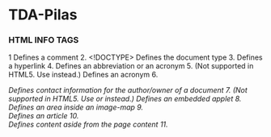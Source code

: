 # TDA-Pilas

### HTML INFO TAGS

1 <!--...-->	Defines a comment
2. <!DOCTYPE> 	Defines the document type
3. <a>	Defines a hyperlink
4. <abbr>	Defines an abbreviation or an acronym
5. <acronym>	(Not supported in HTML5. Use <abbr> instead.) Defines an acronym
6. <address>	Defines contact information for the author/owner of a document
7. <applet>	(Not supported in HTML5. Use <embed> or <object> instead.) Defines an embedded applet
8. <area>	Defines an area inside an image-map
9. <article>	Defines an article
10. <aside>	Defines content aside from the page content
11. <audio>	Defines sound content
12. <b>	Defines bold text
13. <base>	Specifies the base URL/target for all relative URLs in a document
14. <basefont>(Not supported in HTML5. Use CSS instead.)Specifies a default color, size, and font for all text in a document
15. <bdi>	Isolates a part of text that might be formatted in a different direction from other text outside it
16. <bdo>	Overrides the current text direction
17. <big>	(Not supported in HTML5. Use CSS instead.)Defines big text
18. <blockquote>	Defines a section that is quoted from another source
19. <body>	Defines the document's body
20. <br>	Defines a single line break
21. <button>	Defines a clickable button
22. <canvas>	Used to draw graphics, on the fly, via scripting (usually JavaScript)
23. <caption>	Defines a table caption
24. <center>	(Not supported in HTML5. Use CSS instead.)Defines centered text
25. <cite>	Defines the title of a work
26. <code>	Defines a piece of computer code
27. <col>	Specifies column properties for each column within a <colgroup> element 
28. <colgroup>	Specifies a group of one or more columns in a table for formatting
29. <datalist>	Specifies a list of pre-defined options for input controls
30. <dd>	Defines a description/value of a term in a description list
31. <del>	Defines text that has been deleted from a document
32. <details>	Defines additional details that the user can view or hide
33. <dfn>	Represents the defining instance of a term
34. <dialog>	Defines a dialog box or window
35. <dir>	(Not supported in HTML5. Use <ul> instead.)Defines a directory list
36. <div>	Defines a section in a document
37. <dl>	Defines a description list
38. <dt>	Defines a term/name in a description list
39. <em>	Defines emphasized text 
40. <embed>	Defines a container for an external (non-HTML) application
41. <fieldset>	Groups related elements in a form
42. <figcaption>	Defines a caption for a <figure> element
43. <figure>	Specifies self-contained content
44. <font>	(Not supported in HTML5. Use CSS instead.)Defines font, color, and size for text
45. <footer>	Defines a footer for a document or section
46. <form>	Defines an HTML form for user input
47. <frame>	(Not supported in HTML5.)Defines a window (a frame) in a frameset
48. <frameset>	(Not supported in HTML5.)Defines a set of frames
49. <h1> to <h6>	Defines HTML headings
50. <head>	Defines information about the document
51. <header>	Defines a header for a document or section
52. <hr>	Defines a thematic change in the content
53. <html>	Defines the root of an HTML document
54. <i>	Defines a part of text in an alternate voice or mood
55. <iframe>	Defines an inline frame
56. <img>	Defines an image
57. <input>	Defines an input control
58. <ins>	Defines a text that has been inserted into a document
59. <kbd>	Defines keyboard input
60. <keygen>	Defines a key-pair generator field (for forms)
61. <label>	Defines a label for an <input> element
62. <legend>	Defines a caption for a <fieldset> element
63. <li>	Defines a list item
64. <link>	Defines the relationship between a document and an external resource (most used to link to style sheets)
65. <main>	Specifies the main content of a document
66. <map>	Defines a client-side image-map
67. <mark>	Defines marked/highlighted text
68. <menu>	Defines a list/menu of commands
69. <menuitem>	Defines a command/menu item that the user can invoke from a popup menu
70. <meta>	Defines metadata about an HTML document
71. <meter>	Defines a scalar measurement within a known range (a gauge)
72. <nav>	Defines navigation links
73. <noframes>	(Not supported in HTML5.)Defines an alternate content for users that do not support frames
74. <noscript>	Defines an alternate content for users that do not support client-side scripts
75. <object>	Defines an embedded object
76. <ol>	Defines an ordered list
77. <optgroup>	Defines a group of related options in a drop-down list
78. <option>	Defines an option in a drop-down list
79. <output>	Defines the result of a calculation
80. <p>	Defines a paragraph
81. <param>	Defines a parameter for an object
82. <pre>	Defines preformatted text
83. <progress>	Represents the progress of a task
84. <q>	Defines a short quotation
85. <rp>	Defines what to show in browsers that do not support ruby annotations
86. <rt>	Defines an explanation/pronunciation of characters (for East Asian typography)
87. <ruby>	Defines a ruby annotation (for East Asian typography)
88. <s>	Defines text that is no longer correct
89. <samp>	Defines sample output from a computer program
90. <script>	Defines a client-side script
91. <section>	Defines a section in a document
92. <select>	Defines a drop-down list
93. <small>	Defines smaller text
94. <source>	Defines multiple media resources for media elements (<video> and <audio>)
95. <span>	Defines a section in a document
96. <strike>	(Not supported in HTML5. Use <del> or <s> instead.)Defines strikethrough text
97. <strong>	Defines important text
98. <style>	Defines style information for a document
99. <sub>	Defines subscripted text
100. <summary>	Defines a visible heading for a <details> element
101. <sup>	Defines superscripted text
102. <table>	Defines a table
103. <tbody>	Groups the body content in a table
104. <td>	Defines a cell in a table
105. <textarea>	Defines a multiline input control (text area)
106. <tfoot>	Groups the footer content in a table
107. <th>	Defines a header cell in a table
108. <thead>	Groups the header content in a table
109. <time>	Defines a date/time
110. <title>	Defines a title for the document
111. <tr>	Defines a row in a table
112. <track>	Defines text tracks for media elements (<video> and <audio>)
113. <tt>	(Not supported in HTML5. Use CSS instead.)Defines teletype text
114. <u>	Defines text that should be stylistically different from normal text
115. <ul>	Defines an unordered list
116. <var>	Defines a variable
117. <video>	Defines a video or movie
118. <wbr>	Defines a possible line-break